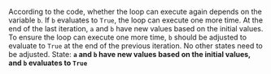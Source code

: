 According to the code, whether the loop can execute again depends on the variable `b`. If `b` evaluates to `True`, the loop can execute one more time. At the end of the last iteration, `a` and `b` have new values based on the initial values. To ensure the loop can execute one more time, `b` should be adjusted to evaluate to `True` at the end of the previous iteration. No other states need to be adjusted.
State: **`a` and `b` have new values based on the initial values, and `b` evaluates to `True`**